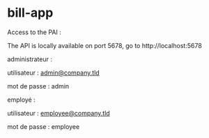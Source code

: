 # bill-app


Access to the PAI :


The API is locally available on port 5678, go to http://localhost:5678

administrateur :

utilisateur : admin@company.tld 


mot de passe : admin


employé :


utilisateur : employee@company.tld


mot de passe : employee
